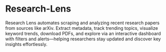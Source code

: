 # Research-Lens
Research Lens automates scraping and analyzing recent research papers from sources like arXiv. Extract metadata, track trending topics, visualize keyword trends, download PDFs, and explore via an interactive dashboard with filters and alerts—helping researchers stay updated and discover key insights effortlessly.
